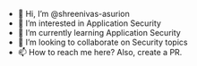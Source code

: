 - 👋 Hi, I’m @shreenivas-asurion
- 👀 I’m interested in Application Security
- 🌱 I’m currently learning Application Security
- 💞️ I’m looking to collaborate on Security topics
- 📫 How to reach me here? Also, create a PR.

<!---
shreenivas-asurion/shreenivas-asurion is a ✨ special ✨ repository because its `README.md` (this file) appears on your GitHub profile.
You can click the Preview link to take a look at your changes.
--->
